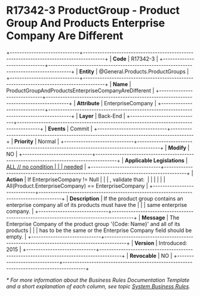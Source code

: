 ﻿---
erp.type: business-rule
erp.entity: General.Products.ProductGroups
---

# R17342-3 ProductGroup - Product Group And Products Enterprise Company Are Different
+-----------------------------+---------------------------------------------------------------------------------------+
| **Code**                    | R17342-3                                                                              |
+-----------------------------+---------------------------------------------------------------------------------------+
| **Entity**                  | @General.Products.ProductGroups                                                       |
+-----------------------------+---------------------------------------------------------------------------------------+
| **Name**                    | ProductGroupAndProductsEnterpriseCompanyAreDifferent                                  |
+-----------------------------+---------------------------------------------------------------------------------------+
| **Attribute**               | EnterpriseCompany                                                                     |
+-----------------------------+---------------------------------------------------------------------------------------+
| **Layer**                   | Back-End                                                                              |
+-----------------------------+---------------------------------------------------------------------------------------+
| **Events**                  | Commit                                                                                |
+-----------------------------+---------------------------------------------------------------------------------------+
| **Priority**                | Normal                                                                                |
+-----------------------------+---------------------------------------------------------------------------------------+
| **Modify**                  | NO                                                                                    |
+-----------------------------+---------------------------------------------------------------------------------------+
| **Applicable Legislations** | [ALL // no condition                                                                  |
|                             | needed](xref:applicable-legislations)                                                 |
+-----------------------------+---------------------------------------------------------------------------------------+
| **Action**                  | If EnterpriseCompany != Null                                                          |
|                             | , validate that:                                                                      |
|                             |                                                                                       |
|                             | All(Product.EnterpriseCompany) == EnterpriseCompany                                   |
+-----------------------------+---------------------------------------------------------------------------------------+
| **Description**             | If the product group contains an enterprise company all of its products must have the |
|                             | same enterprise company.                                                              |
+-----------------------------+---------------------------------------------------------------------------------------+
| **Message**                 | The Enterprise Company of the product group \'{Code: Name}\' and all of its products  |
|                             | has to be the same or the Enterprise Company field should be empty.                   |
+-----------------------------+---------------------------------------------------------------------------------------+
| **Version**                 | Introduced: 2015                                                                      |
+-----------------------------+---------------------------------------------------------------------------------------+
| **Revocable**               | NO                                                                                    |
+-----------------------------+---------------------------------------------------------------------------------------+

*\* For more information about the Business Rules Documentation Template and a short explanation of each column, see
topic [System Business Rules](../templates/template-description-system-business-rules.md).*
